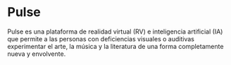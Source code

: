 # Pulse
 Pulse es una plataforma de realidad virtual (RV) e inteligencia artificial (IA) que permite a las personas con deficiencias visuales o auditivas experimentar el arte, la música y la literatura de una forma completamente nueva y envolvente.
